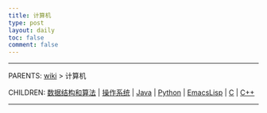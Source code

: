 ```yaml
---
title: 计算机
type: post
layout: daily
toc: false
comment: false
---
```

---
PARENTS: [wiki](/gknows/wiki) > 计算机

CHILDREN: [数据结构和算法](/gknows/数据结构和算法) | [操作系统](/gknows/操作系统) | [Java](/gknows/java) | [Python](/gknows/python) | [EmacsLisp](/gknows/emacslisp) | [C](/gknows/c) | [C++](/gknows/c++)

---
